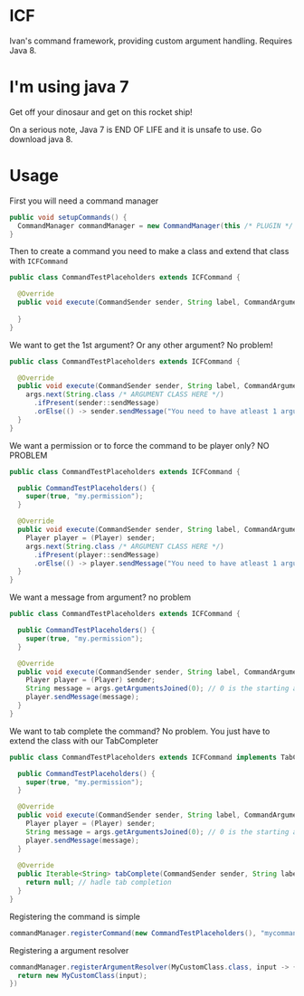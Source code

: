 # ICF
Ivan's command framework, providing custom argument handling. 
Requires Java 8.

# I'm using java 7
Get off your dinosaur and get on this rocket ship!

On a serious note, Java 7 is END OF LIFE and it is unsafe to use. Go download java 8.

# Usage
First you will need a command manager
```java
public void setupCommands() {
  CommandManager commandManager = new CommandManager(this /* PLUGIN */ );
}
```

Then to create a command you need to make a class and extend that class with `ICFCommand`
```java
public class CommandTestPlaceholders extends ICFCommand {

  @Override
  public void execute(CommandSender sender, String label, CommandArguments args) {
    
  }
}
```

We want to get the 1st argument? Or any other argument? No problem!
```java
public class CommandTestPlaceholders extends ICFCommand {

  @Override
  public void execute(CommandSender sender, String label, CommandArguments args) {
    args.next(String.class /* ARGUMENT CLASS HERE */)
      .ifPresent(sender::sendMessage)
      .orElse(() -> sender.sendMessage("You need to have atleast 1 argument!"));
  }
}
```

We want a permission or to force the command to be player only? NO PROBLEM
```java
public class CommandTestPlaceholders extends ICFCommand {

  public CommandTestPlaceholders() {
    super(true, "my.permission");
  }

  @Override
  public void execute(CommandSender sender, String label, CommandArguments args) {
    Player player = (Player) sender;
    args.next(String.class /* ARGUMENT CLASS HERE */)
      .ifPresent(player::sendMessage)
      .orElse(() -> player.sendMessage("You need to have atleast 1 argument!"));
  }
}
```

We want a message from argument? no problem
```java
public class CommandTestPlaceholders extends ICFCommand {

  public CommandTestPlaceholders() {
    super(true, "my.permission");
  }

  @Override
  public void execute(CommandSender sender, String label, CommandArguments args) {
    Player player = (Player) sender;
    String message = args.getArgumentsJoined(0); // 0 is the starting argument
    player.sendMessage(message);
  }
}
```

We want to tab complete the command? No problem. You just have to extend the class with our TabCompleter
```java
public class CommandTestPlaceholders extends ICFCommand implements TabCompleter {

  public CommandTestPlaceholders() {
    super(true, "my.permission");
  }

  @Override
  public void execute(CommandSender sender, String label, CommandArguments args) {
    Player player = (Player) sender;
    String message = args.getArgumentsJoined(0); // 0 is the starting argument
    player.sendMessage(message);
  }
  
  @Override
  public Iterable<String> tabComplete(CommandSender sender, String label, CommandArguments args) {
    return null; // hadle tab completion
  }
}
```

Registering the command is simple
```java
commandManager.registerCommand(new CommandTestPlaceholders(), "mycommandname1", "mycommandname2");
```

Registering a argument resolver
```java
commandManager.registerArgumentResolver(MyCustomClass.class, input -> {
  return new MyCustomClass(input);
})
```